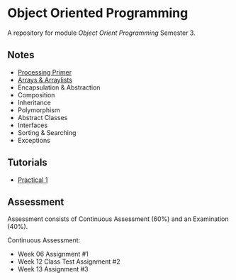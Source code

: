 # Object Oriented Programming 

A repository for module *Object Orient Programming* Semester 3.


## Notes
- [Processing Primer](./notes/ProcessingPrimer.md)
- [Arrays & Arraylists](./notes/ArraysAndArraylists.md)
- Encapsulation & Abstraction
- Composition
- Inheritance
- Polymorphism
- Abstract Classes
- Interfaces
- Sorting & Searching
- Exceptions


## Tutorials
- [Practical 1](./tutorials/Tutorial1.md)


## Assessment

Assessment consists of Continuous Assessment (60%) and an Examination (40%).

Continuous Assessment:

- Week 06 Assignment #1
- Week 12 Class Test Assignment #2
- Week 13 Assignment #3
